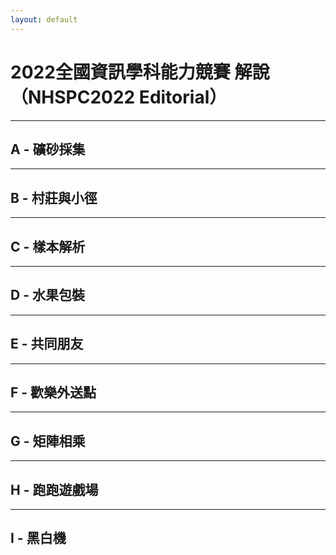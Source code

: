 ```yaml
---
layout: default
---
```


# 2022全國資訊學科能力競賽 解說（NHSPC2022 Editorial）

---

## A - 礦砂採集

---

## B - 村莊與小徑

---

## C - 樣本解析

---

## D - 水果包裝

---

## E - 共同朋友

---

## F - 歡樂外送點

---

## G - 矩陣相乘

---

## H - 跑跑遊戲場

---

## I - 黑白機
